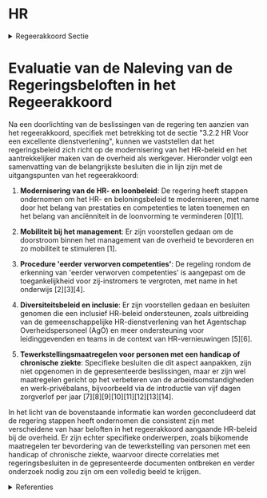 # HR

<details>
        <summary>Regeerakkoord Sectie </summary>
        <p>3.2.2 HR Voor een excellente dienstverlening aan burgers, bedrijven en verenigingen heeft de overheid als voornaamste kapitaal haar werknemers. We werken aan een loopbaan- en beloningsbeleid waardoor de Vlaamse overheid een aantrekkelijke werkgever voor talenten blijft. Het belang van anciënniteit in de loonvorming schroeven we stevig terug en we verplichten mobiliteit bij het management; We herzien de procedure m.b.t. ‘eerder verworven competenties’ zodat er meer gebruik van gemaakt kan worden. De streefcijfers ondersteunen het diversi-teitsbeleid van de Vlaamse overheid. Waar nodig zullen bijkomende maatregelen genomen worden, bijvoorbeeld voor de tewerkstelling van personen met een handicap of chronische ziekte. </p>
        </details> 

# Evaluatie van de Naleving van de Regeringsbeloften in het Regeerakkoord

Na een doorlichting van de beslissingen van de regering ten aanzien van het regeerakkoord, specifiek met betrekking tot de sectie "3.2.2 HR Voor een excellente dienstverlening", kunnen we vaststellen dat het regeringsbeleid zich richt op de modernisering van het HR-beleid en het aantrekkelijker maken van de overheid als werkgever. Hieronder volgt een samenvatting van de belangrijkste besluiten die in lijn zijn met de uitgangspunten van het regeerakkoord:

1. **Modernisering van de HR- en loonbeleid**: De regering heeft stappen ondernomen om het HR- en beloningsbeleid te moderniseren, met name door het belang van prestaties en competenties te laten toenemen en het belang van anciënniteit in de loonvorming te verminderen \[0\]\[1\].

2. **Mobiliteit bij het management**: Er zijn voorstellen gedaan om de doorstroom binnen het management van de overheid te bevorderen en zo mobiliteit te stimuleren \[1\].

3. **Procedure 'eerder verworven competenties'**: De regeling rondom de erkenning van 'eerder verworven competenties' is aangepast om de toegankelijkheid voor zij-instromers te vergroten, met name in het onderwijs \[2\]\[3\]\[4\].

4. **Diversiteitsbeleid en inclusie**: Er zijn voorstellen gedaan en besluiten genomen die een inclusief HR-beleid ondersteunen, zoals uitbreiding van de gemeenschappelijke HR-dienstverlening van het Agentschap Overheidspersoneel (AgO) en meer ondersteuning voor leidinggevenden en teams in de context van HR-vernieuwingen \[5\]\[6\].

5. **Tewerkstellingsmaatregelen voor personen met een handicap of chronische ziekte**: Specifieke besluiten die dit aspect aanpakken, zijn niet opgenomen in de gepresenteerde beslissingen, maar er zijn wel maatregelen gericht op het verbeteren van de arbeidsomstandigheden en werk-privébalans, bijvoorbeeld via de introductie van vijf dagen zorgverlof per jaar \[7\]\[8\]\[9\]\[10\]\[11\]\[12\]\[13\]\[14\].

In het licht van de bovenstaande informatie kan worden geconcludeerd dat de regering stappen heeft ondernomen die consistent zijn met verscheidene van haar beloften in het regeerakkoord aangaande HR-beleid bij de overheid. Er zijn echter specifieke onderwerpen, zoals bijkomende maatregelen ter bevordering van de tewerkstelling van personen met een handicap of chronische ziekte, waarvoor directe correlaties met regeringsbesluiten in de gepresenteerde documenten ontbreken en verder onderzoek nodig zou zijn om een volledig beeld te krijgen.

<details>
        <summary> Referenties</summary>
        **[\[0\]](https://beslissingenvlaamseregering.vlaanderen.be/?search=Wijziging%20Vlaams%20personeelsstatuut%20%28VPS%29%3A%20beloningsbeleid%20en%20prestatiemanagement&dateOption=select&startDate=2023-03-24T09%3A00%3A00Z&endDate=2023-03-24T09%3A00%3A00Z)** : **(2023-03-24)** Wijziging Vlaams personeelsstatuut (VPS): beloningsbeleid en prestatiemanagement 

**[\[1\]](https://beslissingenvlaamseregering.vlaanderen.be/?search=Wijziging%20Vlaams%20personeelsstatuut%20%28VPS%29%3A%20gezagsfuncties%2C%20top-%20en%20middenkader%20en%20loopbaan&dateOption=select&startDate=2023-03-24T09%3A00%3A00Z&endDate=2023-03-24T09%3A00%3A00Z)** : **(2023-03-24)** Wijziging Vlaams personeelsstatuut (VPS): gezagsfuncties, top- en middenkader en loopbaan 

**[\[2\]](https://beslissingenvlaamseregering.vlaanderen.be/?search=Zij-instromers%3A%20wijziging%20regelgeving%20geldelijke%20en%20sociale%20anci%C3%ABnniteit%20van%20sommige%20onderwijspersoneelsleden&dateOption=select&startDate=2020-09-04T08%3A00%3A00Z&endDate=2020-09-04T08%3A00%3A00Z)** : **(2020-09-04)** Zij-instromers: wijziging regelgeving geldelijke en sociale anciënniteit van sommige onderwijspersoneelsleden 

**[\[3\]](https://beslissingenvlaamseregering.vlaanderen.be/?search=Zij-instromers%3A%20wijziging%20regelgeving%20geldelijke%20en%20sociale%20anci%C3%ABnniteit%20van%20sommige%20onderwijspersoneelsleden&dateOption=select&startDate=2020-06-26T08%3A00%3A00Z&endDate=2020-06-26T08%3A00%3A00Z)** : **(2020-06-26)** Zij-instromers: wijziging regelgeving geldelijke en sociale anciënniteit van sommige onderwijspersoneelsleden 

**[\[4\]](https://beslissingenvlaamseregering.vlaanderen.be/?search=Zij-instromers%3A%20wijziging%20regelgeving%20geldelijke%20en%20sociale%20anci%C3%ABnniteit%20van%20sommige%20onderwijspersoneelsleden&dateOption=select&startDate=2020-07-10T08%3A00%3A00Z&endDate=2020-07-10T08%3A00%3A00Z)** : **(2020-07-10)** Zij-instromers: wijziging regelgeving geldelijke en sociale anciënniteit van sommige onderwijspersoneelsleden 

**[\[5\]](https://beslissingenvlaamseregering.vlaanderen.be/?search=Uitbreiding%20van%20de%20gemeenschappelijke%20HR-dienstverlening%20door%20het%20agentschap%20Overheidspersoneel%20%28AgO%29&dateOption=select&startDate=2020-10-30T09%3A00%3A00Z&endDate=2020-10-30T09%3A00%3A00Z)** : **(2020-10-30)** Uitbreiding van de gemeenschappelijke HR-dienstverlening door het agentschap Overheidspersoneel (AgO) 

**[\[6\]](https://beslissingenvlaamseregering.vlaanderen.be/?search=Herverdeling%20provisioneel%20krediet%3A%20ondersteuning%20leidinggevenden%20en%20teams%20in%20kader%20van%20vernieuwingen%205-sporenbeleid&dateOption=select&startDate=2023-12-22T09%3A00%3A00Z&endDate=2023-12-22T09%3A00%3A00Z)** : **(2023-12-22)** Herverdeling provisioneel krediet: ondersteuning leidinggevenden en teams in kader van vernieuwingen 5-sporenbeleid 

**[\[7\]](https://beslissingenvlaamseregering.vlaanderen.be/?search=Rechtspositieregeling%20personeel%20lokale%20en%20provinciale%20besturen%3A%20wijzigingsbesluit&dateOption=select&startDate=2023-11-10T09%3A00%3A00Z&endDate=2023-11-10T09%3A00%3A00Z)** : **(2023-11-10)** Rechtspositieregeling personeel lokale en provinciale besturen: wijzigingsbesluit 

**[\[8\]](https://beslissingenvlaamseregering.vlaanderen.be/?search=Rechtspositieregeling%20personeel%20van%20lokale%20en%20provinciale%20besturen%3A%20wijzigingsbesluit&dateOption=select&startDate=2023-06-09T08%3A00%3A00Z&endDate=2023-06-09T08%3A00%3A00Z)** : **(2023-06-09)** Rechtspositieregeling personeel van lokale en provinciale besturen: wijzigingsbesluit 

**[\[9\]](https://beslissingenvlaamseregering.vlaanderen.be/?search=Rechtspositieregeling%20personeel%20van%20lokale%20en%20provinciale%20besturen%3A%20wijzigingsbesluit&dateOption=select&startDate=2023-09-22T08%3A00%3A00Z&endDate=2023-09-22T08%3A00%3A00Z)** : **(2023-09-22)** Rechtspositieregeling personeel van lokale en provinciale besturen: wijzigingsbesluit 

**[\[10\]](https://beslissingenvlaamseregering.vlaanderen.be/?search=Lokale%20besturen%3A%20wijziging%20verhoging%20eindejaarstoelage%20en%20uitbreiding%20rouwverlof&dateOption=select&startDate=2022-01-28T09%3A00%3A00Z&endDate=2022-01-28T09%3A00%3A00Z)** : **(2022-01-28)** Lokale besturen: wijziging verhoging eindejaarstoelage en uitbreiding rouwverlof 

**[\[11\]](https://beslissingenvlaamseregering.vlaanderen.be/?search=Lokale%20besturen%3A%20wijziging%20verhoging%20eindejaarstoelage%20en%20uitbreiding%20rouwverlof&dateOption=select&startDate=2021-07-16T06%3A00%3A00Z&endDate=2021-07-16T06%3A00%3A00Z)** : **(2021-07-16)** Lokale besturen: wijziging verhoging eindejaarstoelage en uitbreiding rouwverlof 

**[\[12\]](https://beslissingenvlaamseregering.vlaanderen.be/?search=Lokale%20besturen%3A%20wijziging%20verhoging%20eindejaarstoelage%20en%20uitbreiding%20rouwverlof&dateOption=select&startDate=2021-12-03T09%3A00%3A00Z&endDate=2021-12-03T09%3A00%3A00Z)** : **(2021-12-03)** Lokale besturen: wijziging verhoging eindejaarstoelage en uitbreiding rouwverlof 

**[\[13\]](https://beslissingenvlaamseregering.vlaanderen.be/?search=Plan%20Vlaamse%20Veerkracht%3A%20tijdelijk%20experiment%20gemeenschappelijk%20initiatiefrecht%20Vlaams%20opleidingsverlof&dateOption=select&startDate=2021-03-26T09%3A00%3A00Z&endDate=2021-03-26T09%3A00%3A00Z)** : **(2021-03-26)** Plan Vlaamse Veerkracht: tijdelijk experiment gemeenschappelijk initiatiefrecht Vlaams opleidingsverlof 

**[\[14\]](https://beslissingenvlaamseregering.vlaanderen.be/?search=Aansluiting%20entiteiten%20bij%20selectiecentrum%20Agentschap%20Overheidspersoneel%20%28AgO%29&dateOption=select&startDate=2022-12-23T09%3A00%3A00Z&endDate=2022-12-23T09%3A00%3A00Z)** : **(2022-12-23)** Aansluiting entiteiten bij selectiecentrum Agentschap Overheidspersoneel (AgO) 
        </details> 

